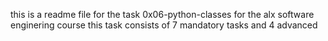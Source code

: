 this is a readme file for the task 0x06-python-classes for the alx software enginering course this task consists of 7 mandatory tasks and 4 advanced
